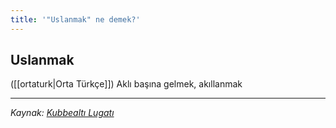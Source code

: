 ```yaml
---
title: '"Uslanmak" ne demek?'
---
```


## Uslanmak
([[ortaturk|Orta Türkçe]]) Aklı başına gelmek, akıllanmak

---
*Kaynak: [Kubbealtı Lugatı](https://www.lugatim.com/s/Uslanmak)*